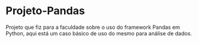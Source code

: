 # Projeto-Pandas
Projeto que fiz para a faculdade sobre o uso do framework Pandas em Python, aqui está um caso básico de uso do mesmo para análise de dados.
